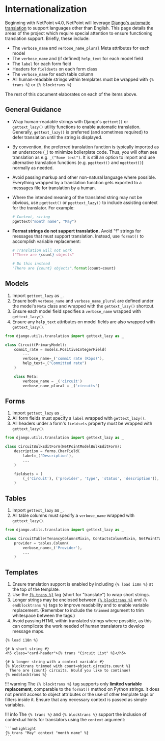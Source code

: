 # Internationalization

Beginning with NetPoint v4.0, NetPoint will leverage [Django's automatic translation](https://docs.djangoproject.com/en/stable/topics/i18n/translation/) to support languages other than English. This page details the areas of the project which require special attention to ensure functioning translation support. Briefly, these include:

* The `verbose_name` and `verbose_name_plural` Meta attributes for each model
* The `verbose_name` and (if defined) `help_text` for each model field
* The `label` for each form field
* Headers for `fieldsets` on each form class
* The `verbose_name` for each table column
* All human-readable strings within templates must be wrapped with `{% trans %}` or `{% blocktrans %}`

The rest of this document elaborates on each of the items above.

## General Guidance

* Wrap human-readable strings with Django's `gettext()` or `gettext_lazy()` utility functions to enable automatic translation. Generally, `gettext_lazy()` is preferred (and sometimes required) to defer translation until the string is displayed.

* By convention, the preferred translation function is typically imported as an underscore (`_`) to minimize boilerplate code. Thus, you will often see translation as e.g. `_("Some text")`. It is still an option to import and use alternative translation functions (e.g. `pgettext()` and `ngettext()`) normally as needed.

* Avoid passing markup and other non-natural language where possible. Everything wrapped by a translation function gets exported to a messages file for translation by a human.

* Where the intended meaning of the translated string may not be obvious, use `pgettext()` or `pgettext_lazy()` to include assisting context for the translator. For example:

    ```python
    # Context, string
    pgettext("month name", "May")
    ```

* **Format strings do not support translation.** Avoid "f" strings for messages that must support translation. Instead, use `format()` to accomplish variable replacement:

    ```python
    # Translation will not work
    f"There are {count} objects"
    
    # Do this instead
    "There are {count} objects".format(count=count)
    ```

## Models

1. Import `gettext_lazy` as `_`.
2. Ensure both `verbose_name` and `verbose_name_plural` are defined under the model's `Meta` class and wrapped with the `gettext_lazy()` shortcut.
3. Ensure each model field specifies a `verbose_name` wrapped with `gettext_lazy()`.
4. Ensure any `help_text` attributes on model fields are also wrapped with `gettext_lazy()`.

```python
from django.utils.translation import gettext_lazy as _

class Circuit(PrimaryModel):
    commit_rate = models.PositiveIntegerField(
        ...
        verbose_name=_('commit rate (Kbps)'),
        help_text=_("Committed rate")
    )

    class Meta:
        verbose_name = _('circuit')
        verbose_name_plural = _('circuits')
```

## Forms

1. Import `gettext_lazy` as `_`.
2. All form fields must specify a `label` wrapped with `gettext_lazy()`.
3. All headers under a form's `fieldsets` property must be wrapped with `gettext_lazy()`.

```python
from django.utils.translation import gettext_lazy as _

class CircuitBulkEditForm(NetPointModelBulkEditForm):
    description = forms.CharField(
        label=_('Description'),
        ...
    )

    fieldsets = (
        (_('Circuit'), ('provider', 'type', 'status', 'description')),
    )
```

## Tables

1. Import `gettext_lazy` as `_`.
2. All table columns must specify a `verbose_name` wrapped with `gettext_lazy()`.

```python
from django.utils.translation import gettext_lazy as _

class CircuitTable(TenancyColumnsMixin, ContactsColumnMixin, NetPointTable):
    provider = tables.Column(
        verbose_name=_('Provider'),
        ...
    )
```

## Templates

1. Ensure translation support is enabled by including `{% load i18n %}` at the top of the template.
2. Use the [`{% trans %}`](https://docs.djangoproject.com/en/stable/topics/i18n/translation/#translate-template-tag) tag (short for "translate") to wrap short strings.
3. Longer strings may be enclosed between [`{% blocktrans %}`](https://docs.djangoproject.com/en/stable/topics/i18n/translation/#blocktranslate-template-tag) and `{% endblocktrans %}` tags to improve readability and to enable variable replacement. (Remember to include the `trimmed` argument to trim whitespace between the tags.)
4. Avoid passing HTML within translated strings where possible, as this can complicate the work needed of human translators to develop message maps.

```
{% load i18n %}

{# A short string #}
<h5 class="card-header">{% trans "Circuit List" %}</h5>

{# A longer string with a context variable #}
{% blocktrans trimmed with count=object.circuits.count %}
  There are {count} circuits. Would you like to continue?
{% endblocktrans %}
```

!!! warning
    The `{% blocktrans %}` tag supports only **limited variable replacement**, comparable to the `format()` method on Python strings. It does not permit access to object attributes or the use of other template tags or filters inside it. Ensure that any necessary context is passed as simple variables.

!!! info
    The `{% trans %}` and `{% blocktrans %}` support the inclusion of contextual hints for translators using the `context` argument:

    ```nohighlight
    {% trans "May" context "month name" %}
    ```
